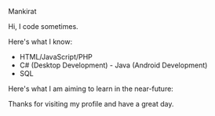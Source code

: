 Mankirat

Hi, I code sometimes.

Here's what I know:
- HTML/JavaScript/PHP
- C# (Desktop Development) - Java (Android Development)
- SQL

Here's what I am aiming to learn in the near-future:

Thanks for visiting my profile and have a great day.

